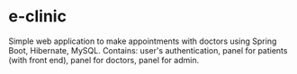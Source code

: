 # e-clinic
Simple web application to make appointments with doctors using Spring Boot, Hibernate, MySQL.
Contains:
user's authentication,
panel for patients (with front end),
panel for doctors,
panel for admin.
